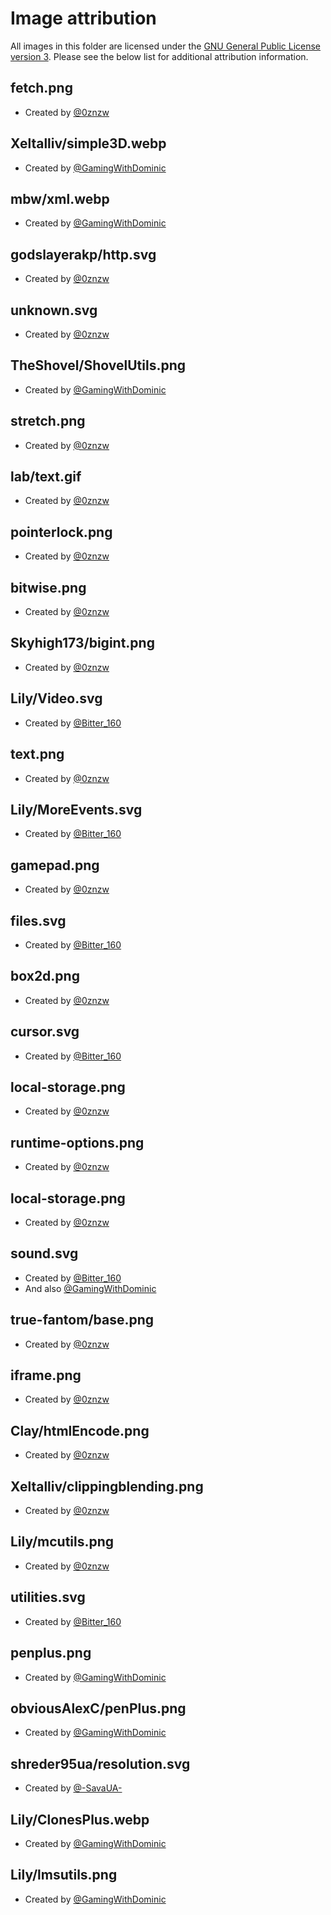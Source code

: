 # Image attribution

All images in this folder are licensed under the [GNU General Public License version 3](../licenses/GPL-3.0.txt). Please see the below list for additional attribution information.

## fetch.png
 - Created by [@0znzw](https://scratch.mit.edu/users/0znzw)

## Xeltalliv/simple3D.webp
 - Created by [@GamingWithDominic](https://scratch.mit.edu/users/GamingWithDominic/)

## mbw/xml.webp
 - Created by [@GamingWithDominic](https://scratch.mit.edu/users/GamingWithDominic/)

## godslayerakp/http.svg
 - Created by [@0znzw](https://scratch.mit.edu/users/0znzw)

## unknown.svg
 - Created by [@0znzw](https://scratch.mit.edu/users/0znzw)

## TheShovel/ShovelUtils.png
 - Created by [@GamingWithDominic](https://scratch.mit.edu/users/GamingWithDominic/)

## stretch.png
 - Created by [@0znzw](https://scratch.mit.edu/users/0znzw)

## lab/text.gif
 - Created by [@0znzw](https://scratch.mit.edu/users/0znzw)

## pointerlock.png
 - Created by [@0znzw](https://scratch.mit.edu/users/0znzw)

## bitwise.png
 - Created by [@0znzw](https://scratch.mit.edu/users/0znzw)

## Skyhigh173/bigint.png
 - Created by [@0znzw](https://scratch.mit.edu/users/0znzw)

## Lily/Video.svg
 - Created by [@Bitter_160](https://scratch.mit.edu/users/Bitter_160)

## text.png
 - Created by [@0znzw](https://scratch.mit.edu/users/0znzw)

## Lily/MoreEvents.svg
 - Created by [@Bitter_160](https://scratch.mit.edu/users/Bitter_160)

## gamepad.png
 - Created by [@0znzw](https://scratch.mit.edu/users/0znzw)

## files.svg
 - Created by [@Bitter_160](https://scratch.mit.edu/users/Bitter_160)

## box2d.png
 - Created by [@0znzw](https://scratch.mit.edu/users/0znzw)

## cursor.svg
 - Created by [@Bitter_160](https://scratch.mit.edu/users/Bitter_160)

## local-storage.png
 - Created by [@0znzw](https://scratch.mit.edu/users/0znzw)

## runtime-options.png
 - Created by [@0znzw](https://scratch.mit.edu/users/0znzw)

## local-storage.png
 - Created by [@0znzw](https://scratch.mit.edu/users/0znzw)

## sound.svg
 - Created by [@Bitter_160](https://scratch.mit.edu/users/Bitter_160)
 - And also [@GamingWithDominic](https://scratch.mit.edu/users/GamingWithDominic/)

## true-fantom/base.png
 - Created by [@0znzw](https://scratch.mit.edu/users/0znzw)

## iframe.png
 - Created by [@0znzw](https://scratch.mit.edu/users/0znzw)

## Clay/htmlEncode.png
 - Created by [@0znzw](https://scratch.mit.edu/users/0znzw)

## Xeltalliv/clippingblending.png
 - Created by [@0znzw](https://scratch.mit.edu/users/0znzw)

## Lily/mcutils.png
 - Created by [@0znzw](https://scratch.mit.edu/users/0znzw)

## utilities.svg
 - Created by [@Bitter_160](https://scratch.mit.edu/users/Bitter_160)

## penplus.png
 - Created by [@GamingWithDominic](https://scratch.mit.edu/users/GamingWithDominic/)

## obviousAlexC/penPlus.png
 - Created by [@GamingWithDominic](https://scratch.mit.edu/users/GamingWithDominic/)

## shreder95ua/resolution.svg
 - Created by [@-SavaUA-](https://scratch.mit.edu/users/-SavaUA-/)

## Lily/ClonesPlus.webp
 - Created by [@GamingWithDominic](https://scratch.mit.edu/users/GamingWithDominic/)

## Lily/lmsutils.png
 - Created by [@GamingWithDominic](https://scratch.mit.edu/users/GamingWithDominic/)